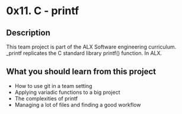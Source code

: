 # 0x11. C - printf

## Description

This team project is part of the ALX Software engineering curriculum. \_printf replicates the C standard library printf() function. In ALX.

## What you should learn from this project

- How to use git in a team setting
- Applying variadic functions to a big project
- The complexities of printf
- Managing a lot of files and finding a good workflow
